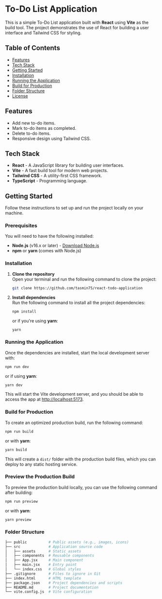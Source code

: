 # To-Do List Application

This is a simple To-Do List application built with **React** using **Vite** as the build tool. The project demonstrates the use of React for building a user interface and Tailwind CSS for styling.

## Table of Contents

- [Features](#features)
- [Tech Stack](#tech-stack)
- [Getting Started](#getting-started)
- [Installation](#installation)
- [Running the Application](#running-the-application)
- [Build for Production](#build-for-production)
- [Folder Structure](#folder-structure)
- [License](#license)

## Features

- Add new to-do items.
- Mark to-do items as completed.
- Delete to-do items.
- Responsive design using Tailwind CSS.

## Tech Stack

- **React** - A JavaScript library for building user interfaces.
- **Vite** - A fast build tool for modern web projects.
- **Tailwind CSS** - A utility-first CSS framework.
- **TypeScript** - Programming language.

## Getting Started

Follow these instructions to set up and run the project locally on your machine.

### Prerequisites

You will need to have the following installed:

- **Node.js** (v16.x or later) - [Download Node.js](https://nodejs.org/)
- **npm** or **yarn** (comes with Node.js)

### Installation

1. **Clone the repository**  
   Open your terminal and run the following command to clone the project:

   ```bash
   git clone https://github.com/tasmin75/react-todo-application
   ```

2. **Install dependencies**  
   Run the following command to install all the project dependencies:
   ```bash
   npm install
   ```
   or if you're using **yarn**:
   ```bash
   yarn
   ```

### Running the Application

Once the dependencies are installed, start the local development server with:

```bash
npm run dev
```

or if using **yarn**:

```bash
yarn dev
```

This will start the Vite development server, and you should be able to access the app at [http://localhost:5173](http://localhost:5173).

### Build for Production

To create an optimized production build, run the following command:

```bash
npm run build
```

or with **yarn**:

```bash
yarn build
```

This will create a `dist/` folder with the production build files, which you can deploy to any static hosting service.

### Preview the Production Build

To preview the production build locally, you can use the following command after building:

```bash
npm run preview
```

or with **yarn**:

```bash
yarn preview
```

### Folder Structure

```bash
├── public          # Public assets (e.g., images, icons)
├── src             # Application source code
│   ├── assets      # Static assets
│   ├── components  # Reusable components
│   ├── App.jsx     # Main component
│   ├── main.jsx    # Entry point
│   └── index.css   # Global styles
├── .gitignore      # Files to ignore in Git
├── index.html      # HTML template
├── package.json    # Project dependencies and scripts
├── README.md       # Project documentation
└── vite.config.js  # Vite configuration
```
